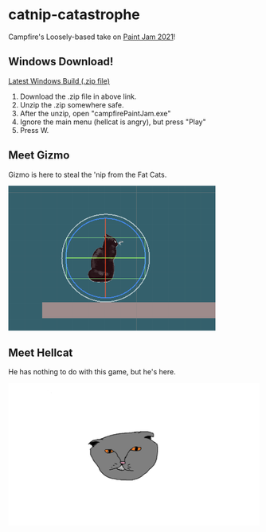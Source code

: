 # catnip-catastrophe
Campfire's Loosely-based take on [Paint Jam 2021](https://itch.io/jam/paint-jam-2021)!

## Windows Download!
[Latest Windows Build (.zip file)](https://drive.google.com/file/d/1z5efoQqF0aOwTj_9laz5abPVtBXnrcGr/view?usp=sharing)

1. Download the .zip file in above link.
2. Unzip the .zip somewhere safe.
3. After the unzip, open "campfirePaintJam.exe"
4. Ignore the main menu (hellcat is angry), but press "Play"
5. Press W.


## Meet Gizmo

Gizmo is here to steal the 'nip from the Fat Cats.

![gizmoIdle](docs/gizmoIdleTest.gif?raw=true "gizmoIdle")


## Meet Hellcat

He has nothing to do with this game, but he's here.

![hellcat](Assets/Materials/Hellcat.png "hellcat")


